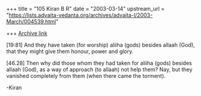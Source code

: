 +++
title = "105 Kiran B R"
date = "2003-03-14"
upstream_url = "https://lists.advaita-vedanta.org/archives/advaita-l/2003-March/004539.html"

+++
[Archive link](https://lists.advaita-vedanta.org/archives/advaita-l/2003-March/004539.html)

[19:81] And they have taken (for worship) aliiha (gods) besides allaah
(God), that they might give them honour, power and glory.

[46.28] Then why did those whom they had taken for aliiha (gods) besides
allaah (God), as a way of approach (to allaah) not help them? Nay, but they
vanished completely from them (when there came the torment).

-Kiran

